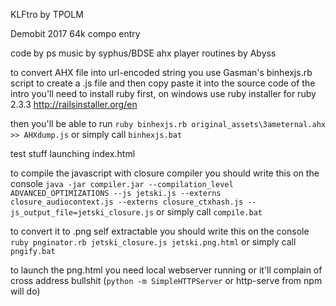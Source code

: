 KLFtro by TPOLM

Demobit 2017 64k compo entry

code by ps
music by syphus/BDSE
ahx player routines by Abyss

to convert AHX file into url-encoded string you use Gasman's binhexjs.rb script to create a .js file and then copy paste it into the source code of the intro
you'll need to install ruby first,
on windows use ruby installer for ruby 2.3.3
http://railsinstaller.org/en

then you'll be able to run 
`ruby binhexjs.rb original_assets\3ameternal.ahx >> AHXdump.js`
or simply call `binhexjs.bat`

test stuff launching index.html

to compile the javascript with closure compiler you should write this on the console
`java -jar compiler.jar --compilation_level ADVANCED_OPTIMIZATIONS --js jetski.js --externs closure_audiocontext.js --externs closure_ctxhash.js --js_output_file=jetski_closure.js`
or simply call `compile.bat`

to convert it to .png self extractable you should write this on the console
`ruby pnginator.rb jetski_closure.js jetski.png.html`
or simply call `pngify.bat`

to launch the png.html you need local webserver running or it'll complain of cross address bullshit (`python -m SimpleHTTPServer` or http-serve from npm will do) 